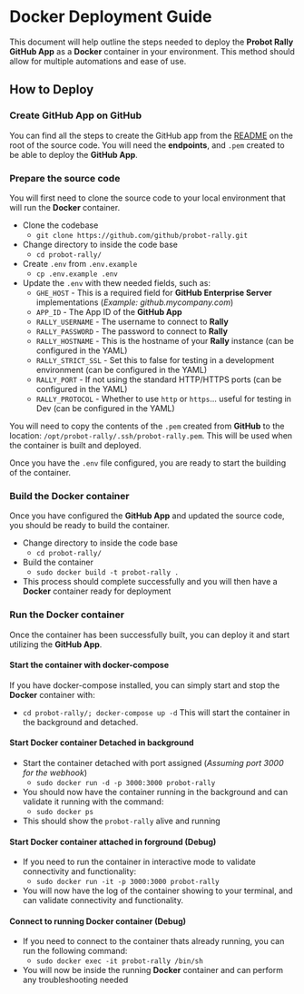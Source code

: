 # Docker Deployment Guide
This document will help outline the steps needed to deploy the **Probot Rally** **GitHub App** as a **Docker** container in your environment. This method should allow for multiple automations and ease of use.

## How to Deploy

### Create GitHub App on GitHub
You can find all the steps to create the GitHub app from the [README](https://github.com/github/probot-rally/blob/master/.github/README.md) on the root of the source code. You will need the **endpoints**, and `.pem` created to be able to deploy the **GitHub App**.

### Prepare the source code
You will first need to clone the source code to your local environment that will run the **Docker** container.
- Clone the codebase
  - `git clone https://github.com/github/probot-rally.git`
- Change directory to inside the code base
  - `cd probot-rally/`
- Create `.env` from `.env.example`
  - `cp .env.example .env`
- Update the `.env` with thew needed fields, such as:
  - `GHE_HOST` - This is a required field for **GitHub Enterprise Server** implementations (_Example: github.mycompany.com_)
  - `APP_ID` - The App ID of the **GitHub App**
  - `RALLY_USERNAME` - The username to connect to **Rally**
  - `RALLY_PASSWORD` - The password to connect to **Rally**
  - `RALLY_HOSTNAME` - This is the hostname of your **Rally** instance (can be configured in the YAML)
  - `RALLY_STRICT_SSL` - Set this to false for testing in a development environment (can be configured in the YAML)
  - `RALLY_PORT` - If not using the standard HTTP/HTTPS ports (can be configured in the YAML)
  - `RALLY_PROTOCOL` - Whether to use `http` or `https`... useful for testing in Dev (can be configured in the YAML)

You will need to copy the contents of the `.pem` created from **GitHub** to the location: `/opt/probot-rally/.ssh/probot-rally.pem`. This will be used when the container is built and deployed.

Once you have the `.env` file configured, you are ready to start the building of the container.

### Build the Docker container
Once you have configured the **GitHub App** and updated the source code, you should be ready to build the container.
- Change directory to inside the code base
  - `cd probot-rally/`
- Build the container
  - `sudo docker build -t probot-rally .`
- This process should complete successfully and you will then have a **Docker** container ready for deployment

### Run the Docker container
Once the container has been successfully built, you can deploy it and start utilizing the **GitHub App**.

#### Start the container with docker-compose
If you have docker-compose installed, you can simply start and stop the **Docker** container with:
- `cd probot-rally/; docker-compose up -d`
This will start the container in the background and detached.

#### Start Docker container Detached in background
- Start the container detached with port assigned (*Assuming port 3000 for the webhook*)
  - `sudo docker run -d -p 3000:3000 probot-rally`
- You should now have the container running in the background and can validate it running with the command:
  - `sudo docker ps`
- This should show the `probot-rally` alive and running

#### Start Docker container attached in forground (Debug)
- If you need to run the container in interactive mode to validate connectivity and functionality:
  - `sudo docker run -it -p 3000:3000 probot-rally`
- You will now have the log of the container showing to your terminal, and can validate connectivity and functionality.

#### Connect to running Docker container (Debug)
- If you need to connect to the container thats already running, you can run the following command:
  - `sudo docker exec -it probot-rally /bin/sh`
- You will now be inside the running **Docker** container and can perform any troubleshooting needed
